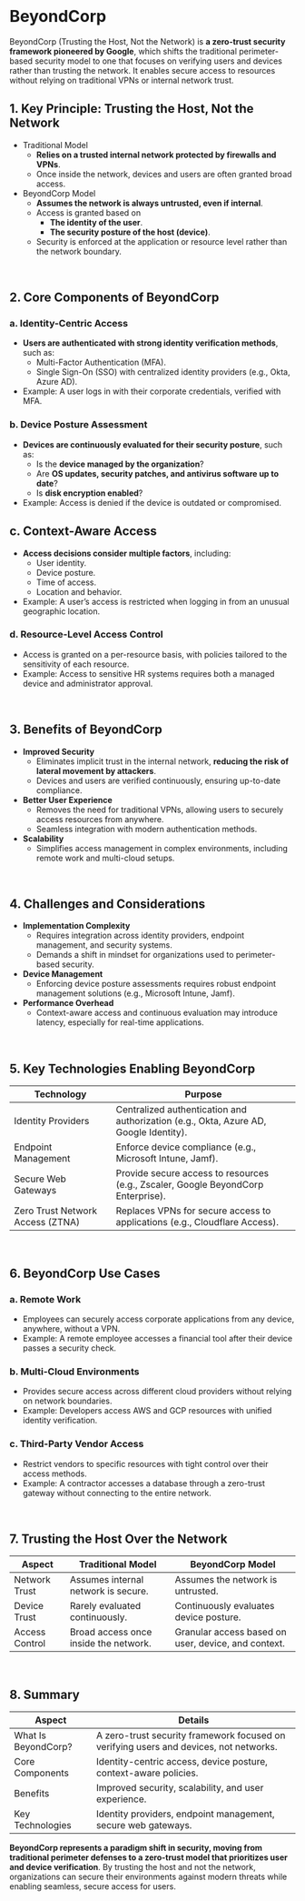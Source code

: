 <br>

# BeyondCorp
BeyondCorp (Trusting the Host, Not the Network) is **a zero-trust security framework pioneered by Google**, which shifts the traditional perimeter-based security model to one that focuses on verifying users and devices rather than trusting the network. It enables secure access to resources without relying on traditional VPNs or internal network trust.

## 1. Key Principle: Trusting the Host, Not the Network
  - Traditional Model
    - **Relies on a trusted internal network protected by firewalls and VPNs**.
    - Once inside the network, devices and users are often granted broad access.
  - BeyondCorp Model
    - **Assumes the network is always untrusted, even if internal**.
    - Access is granted based on
      - **The identity of the user**.
      - **The security posture of the host (device)**.
    - Security is enforced at the application or resource level rather than the network boundary.  
<br>

## 2. Core Components of BeyondCorp

### a. Identity-Centric Access
  - **Users are authenticated with strong identity verification methods**, such as:
    - Multi-Factor Authentication (MFA).
    - Single Sign-On (SSO) with centralized identity providers (e.g., Okta, Azure AD).
  - Example: A user logs in with their corporate credentials, verified with MFA.

### b. Device Posture Assessment
  - **Devices are continuously evaluated for their security posture**, such as:
    - Is the **device managed by the organization**?
    - Are **OS updates, security patches, and antivirus software up to date**?
    - Is **disk encryption enabled**?
  - Example: Access is denied if the device is outdated or compromised.

## c. Context-Aware Access
  - **Access decisions consider multiple factors**, including:
    - User identity.
    - Device posture.
    - Time of access.
    - Location and behavior.
  - Example: A user’s access is restricted when logging in from an unusual geographic location.

### d. Resource-Level Access Control
  - Access is granted on a per-resource basis, with policies tailored to the sensitivity of each resource.
  - Example: Access to sensitive HR systems requires both a managed device and administrator approval.  
<br>

## 3. Benefits of BeyondCorp
  - **Improved Security**
    - Eliminates implicit trust in the internal network, **reducing the risk of lateral movement by attackers**.
    - Devices and users are verified continuously, ensuring up-to-date compliance.
  - **Better User Experience**
    - Removes the need for traditional VPNs, allowing users to securely access resources from anywhere.
    - Seamless integration with modern authentication methods.
  - **Scalability**
    - Simplifies access management in complex environments, including remote work and multi-cloud setups.  
<br>

## 4. Challenges and Considerations
  - **Implementation Complexity**
    - Requires integration across identity providers, endpoint management, and security systems.
    - Demands a shift in mindset for organizations used to perimeter-based security.
  - **Device Management**
    - Enforcing device posture assessments requires robust endpoint management solutions (e.g., Microsoft Intune, Jamf).
  - **Performance Overhead**
    - Context-aware access and continuous evaluation may introduce latency, especially for real-time applications.  
<br>

## 5. Key Technologies Enabling BeyondCorp

| Technology | Purpose |
| ---------- | ------- |
| Identity Providers | Centralized authentication and authorization (e.g., Okta, Azure AD, Google Identity). |
| Endpoint Management | Enforce device compliance (e.g., Microsoft Intune, Jamf). |
| Secure Web Gateways | Provide secure access to resources (e.g., Zscaler, Google BeyondCorp Enterprise). |
| Zero Trust Network Access (ZTNA) | Replaces VPNs for secure access to applications (e.g., Cloudflare Access). |
  
<br>

## 6. BeyondCorp Use Cases

### a. Remote Work
  - Employees can securely access corporate applications from any device, anywhere, without a VPN.
  - Example: A remote employee accesses a financial tool after their device passes a security check.

### b. Multi-Cloud Environments
  - Provides secure access across different cloud providers without relying on network boundaries.
  - Example: Developers access AWS and GCP resources with unified identity verification.

### c. Third-Party Vendor Access
  - Restrict vendors to specific resources with tight control over their access methods.
  - Example: A contractor accesses a database through a zero-trust gateway without connecting to the entire network.
  
<br>

## 7. Trusting the Host Over the Network

| Aspect | Traditional Model | BeyondCorp Model |
| ------ | ----------------- | ---------------- |
| Network Trust | Assumes internal network is secure. | Assumes the network is untrusted. |
| Device Trust | Rarely evaluated continuously. | Continuously evaluates device posture. |
| Access Control | Broad access once inside the network. | Granular access based on user, device, and context. |
  
<br>

## 8. Summary

| Aspect | Details |
| ------ | ------- |
| What Is BeyondCorp? | A zero-trust security framework focused on verifying users and devices, not networks. |
| Core Components | Identity-centric access, device posture, context-aware policies. |
| Benefits | Improved security, scalability, and user experience. |
| Key Technologies | Identity providers, endpoint management, secure web gateways. |

**BeyondCorp represents a paradigm shift in security, moving from traditional perimeter defenses to a zero-trust model that prioritizes user and device verification**. By trusting the host and not the network, organizations can secure their environments against modern threats while enabling seamless, secure access for users.  
<br>